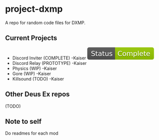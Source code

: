 # project-dxmp
A repo for random code files for DXMP.

## Current Projects
* Discord Inviter (COMPLETE) -Kaiser ![complete](/assets/Status-Complete-green.svg)
* Discord Relay (PROTOTYPE) -Kaiser
* Physics (WIP) -Kaiser
* Gore (WIP) -Kaiser
* Killsound (TODO) -Kaiser

## Other Deus Ex repos
(TODO)

## Note to self
Do readmes for each mod
